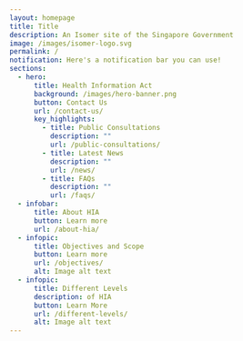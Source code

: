 ```yaml
---
layout: homepage
title: Title
description: An Isomer site of the Singapore Government
image: /images/isomer-logo.svg
permalink: /
notification: Here's a notification bar you can use!
sections:
  - hero:
      title: Health Information Act
      background: /images/hero-banner.png
      button: Contact Us
      url: /contact-us/
      key_highlights:
        - title: Public Consultations
          description: ""
          url: /public-consultations/
        - title: Latest News
          description: ""
          url: /news/
        - title: FAQs
          description: ""
          url: /faqs/
  - infobar:
      title: About HIA
      button: Learn more
      url: /about-hia/
  - infopic:
      title: Objectives and Scope
      button: Learn more
      url: /objectives/
      alt: Image alt text
  - infopic:
      title: Different Levels
      description: of HIA
      button: Learn More
      url: /different-levels/
      alt: Image alt text
---
```

